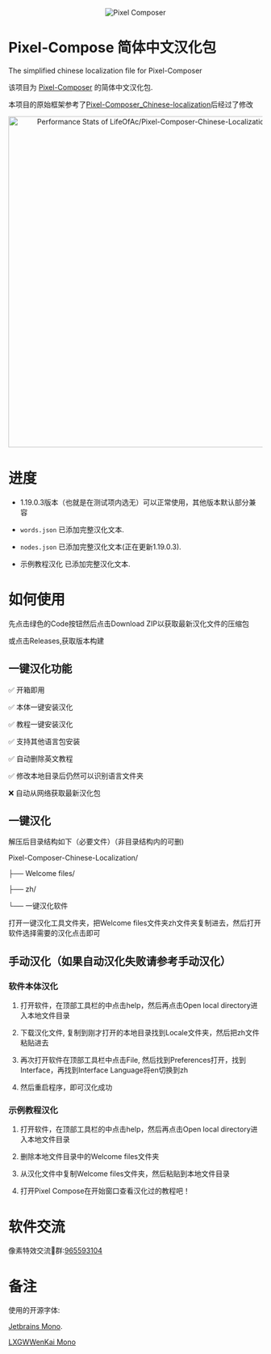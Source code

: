 <p align="center">
  <img src="https://github.com/user-attachments/assets/d94a649c-a775-4a93-ac52-55d720c284ba" alt="Pixel Composer"/>
</p>

# Pixel-Compose 简体中文汉化包

The simplified chinese localization file for Pixel-Composer

该项目为 [Pixel-Composer](https://github.com/Ttanasart-pt/Pixel-Composer) 的简体中文汉化包.

本项目的原始框架参考了[Pixel-Composer_Chinese-localization](https://github.com/LunarConcerto/Pixel-Composer_Chinese-localization)后经过了修改
<!-- Copy-paste in your Readme.md file -->

<a href="https://next.ossinsight.io/widgets/official/compose-last-28-days-stats?repo_id=925111087" target="_blank" style="display: block" align="center">
  <picture>
    <source media="(prefers-color-scheme: dark)" srcset="https://next.ossinsight.io/widgets/official/compose-last-28-days-stats/thumbnail.png?repo_id=925111087&image_size=auto&color_scheme=dark" width="655" height="auto">
    <img alt="Performance Stats of LifeOfAc/Pixel-Composer-Chinese-Localization - Last 28 days" src="https://next.ossinsight.io/widgets/official/compose-last-28-days-stats/thumbnail.png?repo_id=925111087&image_size=auto&color_scheme=light" width="655" height="auto">
  </picture>
</a>

<!-- Made with [OSS Insight](https://ossinsight.io/) -->

# 进度

- 1.19.0.3版本（也就是在测试项内选无）可以正常使用，其他版本默认部分兼容

- `words.json` 已添加完整汉化文本.

- `nodes.json` 已添加完整汉化文本(正在更新1.19.0.3).

- 示例教程汉化 已添加完整汉化文本.

# 如何使用

先点击绿色的Code按钮然后点击Download ZIP以获取最新汉化文件的压缩包

或点击Releases,获取版本构建

## 一键汉化功能

✅ 开箱即用

✅ 本体一键安装汉化

✅ 教程一键安装汉化

✅ 支持其他语言包安装

✅ 自动删除英文教程

✅ 修改本地目录后仍然可以识别语言文件夹

❌ 自动从网络获取最新汉化包

## 一键汉化

解压后目录结构如下（必要文件）（非目录结构内的可删)

Pixel-Composer-Chinese-Localization/

├── Welcome files/

├── zh/

└── 一键汉化软件

打开一键汉化工具文件夹，把Welcome files文件夹zh文件夹复制进去，然后打开软件选择需要的汉化点击即可

## 手动汉化（如果自动汉化失败请参考手动汉化）

### 软件本体汉化

1. 打开软件，在顶部工具栏的中点击help，然后再点击Open local directory进入本地文件目录

2. 下载汉化文件, 复制到刚才打开的本地目录找到Locale文件夹，然后把zh文件粘贴进去

3. 再次打开软件在顶部工具栏中点击File, 然后找到Preferences打开，找到Interface，再找到Interface Language将en切换到zh

4. 然后重启程序，即可汉化成功

### 示例教程汉化

1. 打开软件，在顶部工具栏的中点击help，然后再点击Open local directory进入本地文件目录

2. 删除本地文件目录中的Welcome files文件夹

3. 从汉化文件中复制Welcome files文件夹，然后粘贴到本地文件目录

4. 打开Pixel Compose在开始窗口查看汉化过的教程吧！

# 软件交流

像素特效交流🐧群:[965593104](https://qm.qq.com/q/OJq4AY2z4e)

# 备注

使用的开源字体: 

[Jetbrains Mono](https://github.com/JetBrains/JetBrainsMono).

[LXGWWenKai Mono](https://github.com/lxgw/LxgwWenKai)
